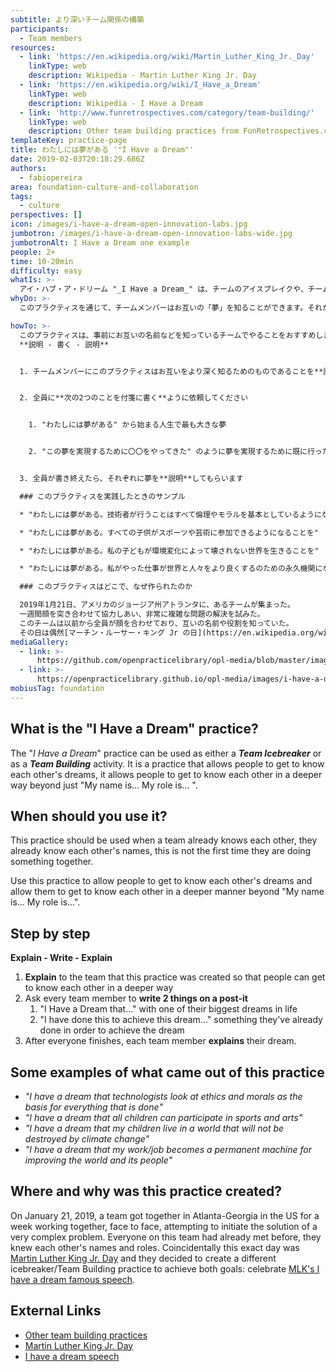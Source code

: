 ```yaml
---
subtitle: より深いチーム関係の構築
participants:
  - Team members
resources:
  - link: 'https://en.wikipedia.org/wiki/Martin_Luther_King_Jr._Day'
    linkType: web
    description: Wikipedia - Martin Luther King Jr. Day
  - link: 'https://en.wikipedia.org/wiki/I_Have_a_Dream'
    linkType: web
    description: Wikipedia - I Have a Dream
  - link: 'http://www.funretrospectives.com/category/team-building/'
    linkType: web
    description: Other team building practices from FunRetrospectives.com
templateKey: practice-page
title: わたしには夢がある '"I Have a Dream"'
date: 2019-02-03T20:18:29.686Z
authors:
  - fabiopereira
area: foundation-culture-and-collaboration
tags:
  - culture
perspectives: []
icon: /images/i-have-a-dream-open-innovation-labs.jpg
jumbotron: /images/i-have-a-dream-open-innovation-labs-wide.jpg
jumbotronAlt: I Have a Dream one example
people: 2+
time: 10-20min
difficulty: easy
whatIs: >-
  アイ・ハブ・ア・ドリーム "_I Have a Dream_" は、チームのアイスブレイクや、チームビルディングに使えるプラクティスです。
whyDo: >-
  このプラクティスを通じて、チームメンバーはお互いの「夢」を知ることができます。それが、名前や役割といった自己紹介を超えて、お互いのことをより深く知ることができます。

howTo: >-
  このプラクティスは、事前にお互いの名前などを知っているチームでやることをおすすめします。
  **説明 - 書く - 説明**


  1. チームメンバーにこのプラクティスはお互いをより深く知るためのものであることを**説明**します


  2. 全員に**次の2つのことを付箋に書く**ように依頼してください


    1. "わたしには夢がある" から始まる人生で最も大きな夢


    2. "この夢を実現するために〇〇をやってきた" のように夢を実現するために既に行ったこと


  3. 全員が書き終えたら、それぞれに夢を**説明**してもらいます

  ### このプラクティスを実践したときのサンプル

  * "わたしには夢がある。技術者が行うことはすべて倫理やモラルを基本としているようになることを"

  * "わたしには夢がある。すべての子供がスポーツや芸術に参加できるようになることを"

  * "わたしには夢がある。私の子どもが環境変化によって壊されない世界を生きることを"

  * "わたしには夢がある。私がやった仕事が世界と人々をより良くするのための永久機関になることを"

  ### このプラクティスはどこで、なぜ作られたのか

  2019年1月21日、アメリカのジョージア州アトランタに、あるチームが集まった。
  一週間顔を突き合わせて協力しあい、非常に複雑な問題の解決を試みた。
  このチームは以前から全員が顔を合わせており、互いの名前や役割を知っていた。
  その日は偶然[マーチン・ルーサー・キング Jr の日](https://en.wikipedia.org/wiki/Martin_Luther_King_Jr._Day) だったため、そのチームはその日にちなんで、チームの目的達成とマーチン・ルーサー・キングJr. の有名な[スピーチ](https://en.wikipedia.org/wiki/I_Have_a_Dream) をたたえて、チームビルディング用のアイスブレイクを作った。
mediaGallery:
  - link: >-
      https://github.com/openpracticelibrary/opl-media/blob/master/images/i-have-a-dream-open-innovation-labs.jpg?raw=true
  - link: >-
      https://openpracticelibrary.github.io/opl-media/images/i-have-a-dream-open-innovation-labs-wide.jpg
mobiusTag: foundation
---
```

## What is the "I Have a Dream" practice?

The "_I Have a Dream_" practice can be used as either a _**Team Icebreaker**_ or as a _**Team Building**_ activity. It is a practice that allows people to get to know each other's dreams, it allows people to get to know each other in a deeper way beyond just "My name is... My role is... ".

## When should you use it?

This practice should be used when a team already knows each other, they already know each other's names, this is not the first time they are doing something together.

Use this practice to allow people to get to know each other's dreams and allow them to get to know each other in a deeper manner beyond "My name is... My role is...".

## Step by step

**Explain - Write - Explain**

1. **Explain** to the team that this practice was created so that people can get to know each other in a deeper way
2. Ask every team member to **write 2 things on a post-it**
   1. "I Have a Dream that..." with one of their biggest dreams in life
   2. "I have done this to achieve this dream..." something they've already done in order to achieve the dream
3. After everyone finishes, each team member **explains** their dream.

## Some examples of what came out of this practice

* _"I have a dream that technologists look at ethics and morals as the basis for everything that is done"_
* _"I have a dream that all children can participate in sports and arts"_
* _"I have a dream that my children live in a world that will not be destroyed by climate change"_
* _"I have a dream that my work/job becomes a permanent machine for improving the world and its people"_

## Where and why was this practice created?

On January 21, 2019, a team got together in Atlanta-Georgia in the US for a week working together, face to face, attempting to initiate the solution of a very complex problem. Everyone on this team had already met before, they knew each other's names and roles. Coincidentally this exact day was [Martin Luther King Jr. Day](https://en.wikipedia.org/wiki/Martin_Luther_King_Jr._Day) and they decided to create a different icebreaker/Team Building practice to achieve both goals: celebrate [MLK's I have a dream famous speech](https://en.wikipedia.org/wiki/I_Have_a_Dream).

## External Links

* [Other team building practices](http://www.funretrospectives.com/category/team-building/)
* [Martin Luther King Jr. Day](https://en.wikipedia.org/wiki/Martin_Luther_King_Jr._Day)
* [I have a dream speech](https://en.wikipedia.org/wiki/I_Have_a_Dream)
